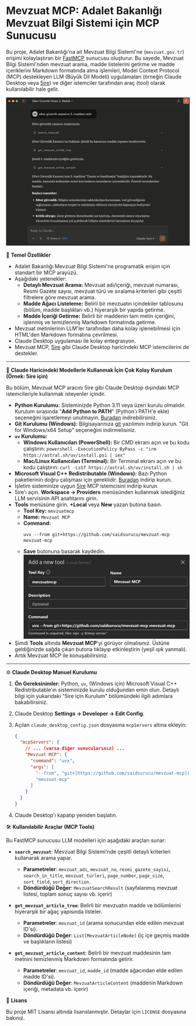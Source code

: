 # Mevzuat MCP: Adalet Bakanlığı Mevzuat Bilgi Sistemi için MCP Sunucusu

Bu proje, Adalet Bakanlığı'na ait Mevzuat Bilgi Sistemi'ne (`mevzuat.gov.tr`) erişimi kolaylaştıran bir [FastMCP](https://gofastmcp.com/) sunucusu oluşturur. Bu sayede, Mevzuat Bilgi Sistemi'nden mevzuat arama, madde listelerini getirme ve madde içeriklerini Markdown formatında alma işlemleri, Model Context Protocol (MCP) destekleyen LLM (Büyük Dil Modeli) uygulamaları (örneğin Claude Desktop veya [5ire](https://5ire.app)) ve diğer istemciler tarafından araç (tool) olarak kullanılabilir hale gelir.

![örnek](./ornek.png)

🎯 **Temel Özellikler**

* Adalet Bakanlığı Mevzuat Bilgi Sistemi'ne programatik erişim için standart bir MCP arayüzü.
* Aşağıdaki yetenekler:
    * **Detaylı Mevzuat Arama:** Mevzuat adı/içeriği, mevzuat numarası, Resmi Gazete sayısı, mevzuat türü ve sıralama kriterleri gibi çeşitli filtrelere göre mevzuat arama.
    * **Madde Ağacı Listeleme:** Belirli bir mevzuatın içindekiler tablosunu (bölüm, madde başlıkları vb.) hiyerarşik bir yapıda getirme.
    * **Madde İçeriği Getirme:** Belirli bir maddenin tam metin içeriğini, işlenmiş ve temizlenmiş Markdown formatında getirme.
* Mevzuat metinlerinin LLM'ler tarafından daha kolay işlenebilmesi için HTML'den Markdown formatına çevrilmesi.
* Claude Desktop uygulaması ile kolay entegrasyon.
* Mevzuat MCP, [5ire](https://5ire.app) gibi Claude Desktop haricindeki MCP istemcilerini de destekler.

---
🚀 **Claude Haricindeki Modellerle Kullanmak İçin Çok Kolay Kurulum (Örnek: 5ire için)**

Bu bölüm, Mevzuat MCP aracını 5ire gibi Claude Desktop dışındaki MCP istemcileriyle kullanmak isteyenler içindir.

* **Python Kurulumu:** Sisteminizde Python 3.11 veya üzeri kurulu olmalıdır. Kurulum sırasında "**Add Python to PATH**" (Python'ı PATH'e ekle) seçeneğini işaretlemeyi unutmayın. [Buradan](https://www.python.org/downloads/) indirebilirsiniz.
* **Git Kurulumu (Windows):** Bilgisayarınıza [git](https://git-scm.com/downloads/win) yazılımını indirip kurun. "Git for Windows/x64 Setup" seçeneğini indirmelisiniz.
* **`uv` Kurulumu:**
    * **Windows Kullanıcıları (PowerShell):** Bir CMD ekranı açın ve bu kodu çalıştırın: `powershell -ExecutionPolicy ByPass -c "irm https://astral.sh/uv/install.ps1 | iex"`
    * **Mac/Linux Kullanıcıları (Terminal):** Bir Terminal ekranı açın ve bu kodu çalıştırın: `curl -LsSf https://astral.sh/uv/install.sh | sh`
* **Microsoft Visual C++ Redistributable (Windows):** Bazı Python paketlerinin doğru çalışması için gereklidir. [Buradan](https://learn.microsoft.com/en-us/cpp/windows/latest-supported-vc-redist?view=msvc-170) indirip kurun.
* İşletim sisteminize uygun [5ire](https://5ire.app) MCP istemcisini indirip kurun.
* 5ire'ı açın. **Workspace -> Providers** menüsünden kullanmak istediğiniz LLM servisinin API anahtarını girin.
* **Tools** menüsüne girin. **+Local** veya **New** yazan butona basın.
    * **Tool Key:** `mevzuatmcp`
    * **Name:** `Mevzuat MCP`
    * **Command:**
        ```
        uvx --from git+https://github.com/saidsurucu/mevzuat-mcp mevzuat-mcp
        ```
    * **Save** butonuna basarak kaydedin.
![5ire ayarları](./5ire-settings.png)
* Şimdi **Tools** altında **Mevzuat MCP**'yi görüyor olmalısınız. Üstüne geldiğinizde sağda çıkan butona tıklayıp etkinleştirin (yeşil ışık yanmalı).
* Artık Mevzuat MCP ile konuşabilirsiniz.

---
⚙️ **Claude Desktop Manuel Kurulumu**


1.  **Ön Gereksinimler:** Python, `uv`, (Windows için) Microsoft Visual C++ Redistributable'ın sisteminizde kurulu olduğundan emin olun. Detaylı bilgi için yukarıdaki "5ire için Kurulum" bölümündeki ilgili adımlara bakabilirsiniz.
2.  Claude Desktop **Settings -> Developer -> Edit Config**.
3.  Açılan `claude_desktop_config.json` dosyasına `mcpServers` altına ekleyin:

    ```json
    {
      "mcpServers": {
        // ... (varsa diğer sunucularınız) ...
        "Mevzuat MCP": {
          "command": "uvx",
          "args": [
            "--from", "git+[https://github.com/saidsurucu/mevzuat-mcp](https://github.com/saidsurucu/mevzuat-mcp)",
            "mevzuat-mcp"
          ]
        }
      }
    }
    ```
4.  Claude Desktop'ı kapatıp yeniden başlatın.

🛠️ **Kullanılabilir Araçlar (MCP Tools)**

Bu FastMCP sunucusu LLM modelleri için aşağıdaki araçları sunar:

* **`search_mevzuat`**: Mevzuat Bilgi Sistemi'nde çeşitli detaylı kriterleri kullanarak arama yapar.
    * **Parametreler**: `mevzuat_adi`, `mevzuat_no`, `resmi_gazete_sayisi`, `search_in_title`, `mevzuat_turleri`, `page_number`, `page_size`, `sort_field`, `sort_direction`.
    * **Döndürdüğü Değer**: `MevzuatSearchResult` (sayfalanmış mevzuat listesi, toplam sonuç sayısı vb. içerir)

* **`get_mevzuat_article_tree`**: Belirli bir mevzuatın madde ve bölümlerini hiyerarşik bir ağaç yapısında listeler.
    * **Parametreler**: `mevzuat_id` (arama sonucundan elde edilen mevzuat ID'si).
    * **Döndürdüğü Değer**: `List[MevzuatArticleNode]` (iç içe geçmiş madde ve başlıkların listesi)

* **`get_mevzuat_article_content`**: Belirli bir mevzuat maddesinin tam metnini temizlenmiş Markdown formatında getirir.
    * **Parametreler**: `mevzuat_id`, `madde_id` (madde ağacından elde edilen madde ID'si).
    * **Döndürdüğü Değer**: `MevzuatArticleContent` (maddenin Markdown içeriği, metadata vb. içerir)

📜 **Lisans**

Bu proje MIT Lisansı altında lisanslanmıştır. Detaylar için `LICENSE` dosyasına bakınız.

